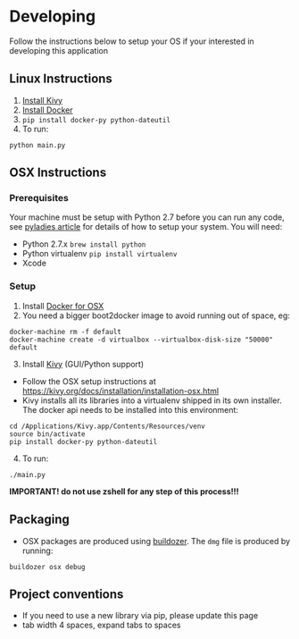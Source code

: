 # Developing
Follow the instructions below to setup your OS if your interested in developing this application

## Linux Instructions
1. [Install Kivy](https://kivy.org/docs/installation/installation-linux.html)
2. [Install Docker](https://docs.docker.com/engine/installation/)
3. `pip install docker-py python-dateutil`
4. To run:
```
python main.py
```

## OSX Instructions

### Prerequisites
Your machine must be setup with Python 2.7 before you can run any code, see [pyladies article](http://www.pyladies.com/blog/Get-Your-Mac-Ready-for-Python-Programming/) for details of how to setup your system.  You will need:
* Python 2.7.x `brew install python`
* Python virtualenv `pip install virtualenv`
* Xcode 

### Setup
1. Install [Docker for OSX](https://www.docker.com/products/docker-toolbox)
2. You need a bigger boot2docker image to avoid running out of space, eg:  
```shell
docker-machine rm -f default
docker-machine create -d virtualbox --virtualbox-disk-size "50000" default
```
3. Install [Kivy](https://kivy.org/#download) (GUI/Python support)
  * Follow the OSX setup instructions at https://kivy.org/docs/installation/installation-osx.html
  * Kivy installs all its libraries into a virtualenv shipped in its own installer.  The docker api needs to be installed into this environment:
```shell
cd /Applications/Kivy.app/Contents/Resources/venv 
source bin/activate
pip install docker-py python-dateutil
```
4.  To run:
```
./main.py
```

**IMPORTANT! do not use zshell for any step of this process!!!**

## Packaging
* OSX packages are produced using [buildozer](https://kivy.org/docs/guide/packaging-osx.html#using-buildozer).  The `dmg` file is produced by running:
```
buildozer osx debug
```


## Project conventions
* If you need to use a new library via pip, please update this page
* tab width 4 spaces, expand tabs to spaces

